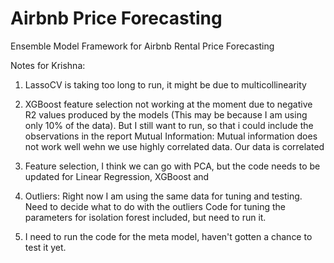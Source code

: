 # Airbnb Price Forecasting
Ensemble Model Framework for Airbnb Rental Price Forecasting

Notes for Krishna:


1) LassoCV is taking too long to run, it might be due to multicollinearity


2) XGBoost feature selection not working at the moment due to negative R2 values produced by the models
(This may be because I am using only 10% of the data). But I still want to run, so that i could include the observations in the report
Mutual Information: Mutual information does not work well wehn we use highly correlated data. Our data is correlated

3) Feature selection, I think we can go with PCA, but the code needs to be updated for Linear Regression, XGBoost and  


4) Outliers:
Right now I am using the same data for tuning and testing.
Need to decide what to do with the outliers
Code for tuning the parameters for isolation forest included, but need to run it. 

5) I need to run the code for the meta model, haven't gotten a chance to test it yet.



